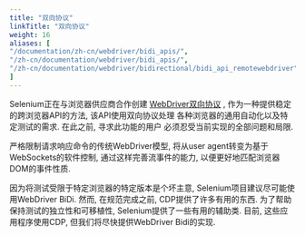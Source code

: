 ```yaml
---
title: "双向协议"
linkTitle: "双向协议"
weight: 16
aliases: [
"/documentation/zh-cn/webdriver/bidi_apis/",
"/zh-cn/documentation/webdriver/bidi_apis/",
"/zh-cn/documentation/webdriver/bidirectional/bidi_api_remotewebdriver"
]
---
```


Selenium正在与浏览器供应商合作创建
[WebDriver双向协议](https://w3c.github.io/webdriver-bidi/) ,
作为一种提供稳定的跨浏览器API的方法,
该API使用双向协议处理
各种浏览器的通用自动化以及特定测试的需求.
在此之前, 寻求此功能的用户
必须忍受当前实现的全部问题和局限.


严格限制请求响应命令的传统WebDriver模型, 
将从user agent转变为基于WebSockets的软件控制, 
通过这样完善流事件的能力, 
以便更好地匹配浏览器DOM的事件性质.

因为将测试受限于特定浏览器的特定版本是个坏主意, 
Selenium项目建议尽可能使用WebDriver BiDi.
然而, 在规范完成之前, CDP提供了许多有用的东西.
为了帮助保持测试的独立性和可移植性, 
Selenium提供了一些有用的辅助类.
目前, 这些应用程序使用CDP, 
但我们将尽快提供WebDriver Bidi的实现.